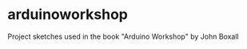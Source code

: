 arduinoworkshop
===============

Project sketches used in the book "Arduino Workshop" by John Boxall